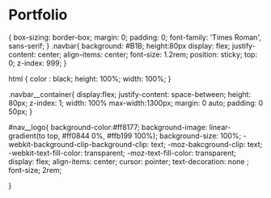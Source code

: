 # Portfolio
{
  box-sizing: border-box;
  margin: 0;
  padding: 0;
  font-family: 'Times Roman', sans-serif;
}
.navbar{
  background: #B1B;
  height:80px
  display: flex;
  justify-content: center;
  align-items: center;
  font-size: 1.2rem;
  position: sticky;
  top: 0;
  z-index: 999;
}

html {
  color : black;
  height: 100%;
  width: 100%;
}

.navbar__container{
  display:flex;
  justify-content: space-between;
  height: 80px;
  z-index: 1;
  width: 100%
  max-width:1300px;
  margin: 0 auto;
  padding: 0 50px; 
}

#nav__logo{
  background-color:#ff8177;
  background-image: linear-gradient(to top, #ff0844 0%, #ffb199 100%);
  background-size: 100%;
  -webkit-background-clip-background-clip: text;
  -moz-bakcground-clip: text;
  -webkit-text-fill-color: transparent;
  -moz-text-fill-color: transparent;
  display: flex;
  align-items: center;
  cursor: pointer;
  text-decoration: none ;
  font-size; 2rem;
  
}
